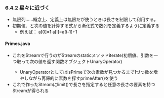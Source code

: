 ### 6.4.2 星々に近づく

- 無限列……概念上、定義上は無限だが使うときは長さを制限して利用する。
- 初期値、と次の値を計算する式から漸化式で数列を定義するように定義する
  - 例えば： a[0]=1 a[i]=a[i-1]+1

#### Primes.java

- これをStreamで行うのがStreamのstaticメソッドiterate(初期値、引数を一つ取って次の値を返す関数オブジェクトUnaryOperator<T>)
  - UnaryOperatorとしてはisPrimeで次の素数が見つかるまで1づつ数を増やしながら再帰的に素数を探すprimeAfter()を使う
- これで作ったStreamにlimit()で長さを指定すると任意の長さの要素を持つStreamが得られる



